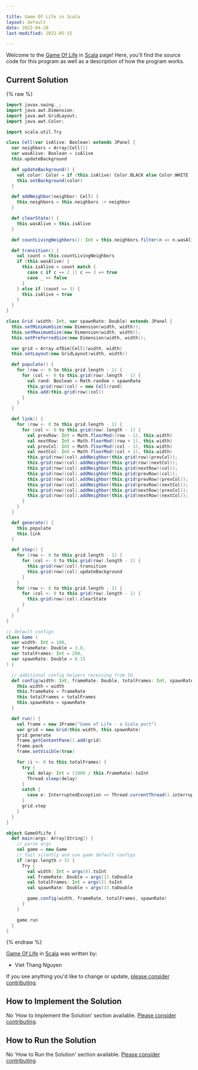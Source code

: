 ```yaml
---

title: Game Of Life in Scala
layout: default
date: 2022-04-28
last-modified: 2022-05-15

---
```


Welcome to the [Game Of Life](https://sampleprograms.io/projects/game-of-life) in [Scala](https://sampleprograms.io/languages/scala) page! Here, you'll find the source code for this program as well as a description of how the program works.

## Current Solution

{% raw %}

```scala
import javax.swing._;
import java.awt.Dimension;
import java.awt.GridLayout;
import java.awt.Color;

import scala.util.Try

class Cell(var isAlive: Boolean) extends JPanel {
  var neighbors = Array[Cell]()
  var wasAlive: Boolean = isAlive
  this.updateBackground

  def updateBackground() {
    val color: Color = if (this.isAlive) Color.BLACK else Color.WHITE
    this.setBackground(color)
  }

  def addNeighbor(neighbor: Cell) {
    this.neighbors = this.neighbors :+ neighbor
  }

  def clearState() {
    this.wasAlive = this.isAlive
  }

  def countLivingNeighbors(): Int = this.neighbors.filter(n => n.wasAlive == true).length

  def transition() {
    val count = this.countLivingNeighbors
    if (this.wasAlive) {
      this.isAlive = count match {
        case c if c == 2 || c == 3 => true
        case _ => false
      }
    } else if (count == 3) {
      this.isAlive = true
    }
  }
}

class Grid (width: Int, var spawnRate: Double) extends JPanel {
  this.setMinimumSize(new Dimension(width, width));
  this.setMaximumSize(new Dimension(width, width));
  this.setPreferredSize(new Dimension(width, width));

  var grid = Array.ofDim[Cell](width, width)
  this.setLayout(new GridLayout(width, width))

  def populate() {
    for (row <- 0 to this.grid.length - 1) {
      for (col <- 0 to this.grid(row).length - 1) {
        val rand: Boolean = Math.random < spawnRate
        this.grid(row)(col) = new Cell(rand)
        this.add(this.grid(row)(col))
      }
    }
  }

  def link() {
    for (row <- 0 to this.grid.length - 1) {
      for (col <- 0 to this.grid(row).length - 1) {
        val prevRow: Int = Math.floorMod((row - 1), this.width)
        val nextRow: Int = Math.floorMod((row + 1), this.width)
        val prevCol: Int = Math.floorMod((col - 1), this.width)
        val nextCol: Int = Math.floorMod((col + 1), this.width)
        this.grid(row)(col).addNeighbor(this.grid(row)(prevCol));
        this.grid(row)(col).addNeighbor(this.grid(row)(nextCol));
        this.grid(row)(col).addNeighbor(this.grid(nextRow)(col));
        this.grid(row)(col).addNeighbor(this.grid(prevRow)(col));
        this.grid(row)(col).addNeighbor(this.grid(prevRow)(prevCol));
        this.grid(row)(col).addNeighbor(this.grid(prevRow)(nextCol));
        this.grid(row)(col).addNeighbor(this.grid(nextRow)(prevCol));
        this.grid(row)(col).addNeighbor(this.grid(nextRow)(nextCol));
      }
    }
  }

  def generate() {
    this.populate
    this.link
  }

  def step() {
    for (row <- 0 to this.grid.length - 1) {
      for (col <- 0 to this.grid(row).length - 1) {
        this.grid(row)(col).transition
        this.grid(row)(col).updateBackground
      }
    }
    for (row <- 0 to this.grid.length - 1) {
      for (col <- 0 to this.grid(row).length - 1) {
        this.grid(row)(col).clearState
      }
    }
  }
}

// default configs
class Game (
  var width: Int = 100,
  var frameRate: Double = 3.0,
  var totalFrames: Int = 200,
  var spawnRate: Double = 0.15
) {

  // additional config helpers receiving from IO
  def config(width: Int, frameRate: Double, totalFrames: Int, spawnRate: Double) = {
    this.width = width
    this.frameRate = frameRate
    this.totalFrames = totalFrames
    this.spawnRate = spawnRate
  }

  def run() {
    val frame = new JFrame("Game of Life - a Scala port")
    var grid = new Grid(this.width, this.spawnRate)
    grid.generate
    frame.getContentPane().add(grid)
    frame.pack
    frame.setVisible(true)

    for (i <- 0 to this.totalFrames) {
      try {
        val delay: Int = (1000 / this.frameRate).toInt
        Thread.sleep(delay)
      }
      catch {
        case e: InterruptedException => Thread.currentThread().interrupt
      }
      grid.step
    }
  }
}

object GameOfLife {
  def main(args: Array[String]) {
    // parse args
    val game = new Game
    // fail silently and use game default configs
    if (args.length > 3) {
      Try {
        val width: Int = args(0).toInt
        val frameRate: Double = args(1).toDouble
        val totalFrames: Int = args(2).toInt
        val spawnRate: Double = args(3).toDouble

        game.config(width, frameRate, totalFrames, spawnRate)
      }
    }

    game.run
  }
}
```

{% endraw %}

[Game Of Life](https://sampleprograms.io/projects/game-of-life) in [Scala](https://sampleprograms.io/languages/scala) was written by:

- Viet Thang Nguyen

If you see anything you'd like to change or update, [please consider contributing](https://github.com/TheRenegadeCoder/sample-programs).

## How to Implement the Solution

No 'How to Implement the Solution' section available. [Please consider contributing](https://github.com/TheRenegadeCoder/sample-programs-website).

## How to Run the Solution

No 'How to Run the Solution' section available. [Please consider contributing](https://github.com/TheRenegadeCoder/sample-programs-website).